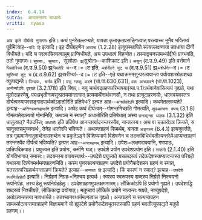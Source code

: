 ```yaml
---
index:  6.4.14
sutra:  अत्वसन्तस्य चाधातोः
vritti:  nyasa
---
```


`अत्र कृते दीर्घत्वे नुमागमः` इति। कथं पुनरेतल्लभ्यते, यावता कृताकृतप्रसङ्गित्वात् परत्वाच्च नुमैव भवितव्यं पूर्वमित्याह--`यदि हि` इत्यादि। इह दीर्घग्रहणेन `अचश्च` (1.2.28) इत्युपस्थापिते सत्यज्लक्षणाया उपधाया दीर्गो विधीयते। यदि च परत्वान्नित्यत्वान्नुम् प्राग्विधीयते, अच उपधात्वं विहन्येत। तस्माद्वचनसामर्थ्याद्दीर्घः प्राग्भवति, ततो नुमागमः। `सुपयाः, सुयक्षाः, `सुस्रोताः` झ्र्`सुश्रोताः--काशिकाट इति। `असुन्` (द.उ.9.49) इति वर्त्तमाने `पिबतेरिच्च` (द.उ.9.50) झ्र्`पिबतेरि च`--द।=।ट इति, `अशेर्देवने युट् च` (द.उ.9.51) झ्र्`अशेर्धने`--द।=।ट `स्रुरिभ्यां तुट् च` (द.उ.9.62) झ्र्स्ररीभ्यां--द।=।ट इति--एते यथाक्रममसुन्परत्ययान्ता पयोयशःस्रोतःशब्दा व्युत्पद्यन्ते।
`पिण्डग्रः, चर्मवः` इति। `ग्रसु ग्लसु अदने` (धा.पा.630,631), `वस आच्छादने` (धा.पा.1023), `अन्येम्योऽपि दृश्यते` (3.2.178) इति क्विप्। ननु चार्थवद्ग्रहणपरिभाषया(व्या.प.1)ऽर्थवानेवासित्ययं गृह्यते, यथा मूलोदाहरणेषु, पयःप्रभृतीनामसुन्प्रतययान्तत्वात् प्रत्ययार्थेनार्थवानसौ, न तथा प्रत्युदाहरणयोः, धात्ववयवस्तत्र दोर्घत्वस्यापरसङ्गादपार्थकोऽदातोरिति प्रतिषेधः? इत्यत आह--`अनर्थकोऽपि` इत्यादि। कथमेतल्लभ्यते? इत्याह--`अनिनस्मन्ग्रहणानि` इत्यादि। अथेह कथं दीर्घत्वम्--गोमन्तमिच्छति गोमत्यति, `सुपआत्मनः क्यच्` (3.1.8) गोमत्यतेरप्रत्ययो गोमानिति, कथञ्च न स्यात्? अधातोरिति प्रतिषेधात् अस्य `सनाद्यन्ता धातवः` (3.1.32) इति धातुत्वात्? नैतदस्ति; `अधातोः` इति प्रतिषेध आनन्तर्य्यादनन्तरस्यैव, नान्तरस्य।
अथ वा चकारोऽत्र क्रियते, स चानुक्तसमुच्चयार्थः, तेनेह धातोरपि भविष्यते। अथान्तग्रहणं किमर्थम्, यावता `अङ्गस्य` (6.4.1) इत्यनुवर्त्तते, तत्र गृह्यमाणेनातुशब्देनासशब्देन च प्रकृतेऽङ्गे विशिष्यमाणे विशेषणेन च तदन्तविधिर्भवतीत्यन्तरे#आप्यन्तग्रहणं तदन्तस्यैव दीर्घत्वं भविष्यति? इत्यत आह--`अन्तग्रहणम्` इत्यादि। उपेशः=लक्षमदाक्यानि, गणपाठः, प्रातिपदिकपाठ। प्रयुज्यत इति प्रयोगः, कर्मणि घञ्। उपदेशे प्रयोग उपदेशप्रयोग इति। `सप्तमो` (2.1.40) इति योगविभागात् समासः। तदयमस्य वाक्यस्यार्थः--उपदेशे प्रयुज्यते यच्छब्दरूपं तदेकदेशस्याप्यत्वन्तस्य परिग्रहो यथास्या दित्येवमर्थमन्तग्रहणमिति। कस्य पुनरसत्यन्तग्रहण उपदेशे प्रयोगैकदेशस्य ग्रहणं न स्यात्, यतस्तत्परिग्रहार्थमन्तग्रहणं क्रियते? इत्याह--`अन्यथा हि` इत्यादि। किं कारणं न स्यात्? इत्याह--`उपदेशे रूपनिर्ग्रहहेतौ` इत्यादि। निर्ग्रहणं निग्रहः=निश्चय इत्यर्थः। रूपस्य स्वरूपस्य शब्दस्य निर्ग्रहो निश्चयनो रूपनिर्ग्रहः, तस्य हेतू रूपनिर्ग्रहहेतुः। उपदेशग्रहणमुपलक्षममात्रम्। लौकिकोऽपि हि प्रयोगो गृह्यते। उपदेशाद्धि शब्दरूपं निश्चीयते, लौकिकाद्वा प्रयोगात्। मतुप्चायं लौकिके प्रयोगे नात्वन्तः श्रयते, नाप्युपदेशे, अतोऽत्वन्ततया नावधार्यते। ततश्चानवधार्यमाणत्वान्न गृह्यते। अन्तग्रहणे च सत्यन्तग्रहण सामर्थ्यादत्वन्तमात्रग्रहणे विज्ञायमाने यो ह्युपदेशे प्रयोगैकदेशभूतस्तस्यापि ग्रहणं भवतीत्युपपद्यते मतुपो ग्रहणम्।।

